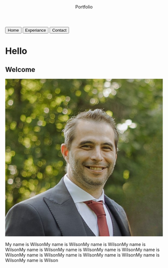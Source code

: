 <!DOCTYPE html>
<html lang="en">
<head>
    <meta charset="UTF-8">
    <meta name="viewport" content="width=device-width, initial-scale=1.0">
    <meta name="description" content="Wilson Mendes, Portfolio, Web developer.">
    <meta name="keywords" content="Web site, Developer, Full stack, Back-end, Front-end">
    <title>Portfolio</title>
    <!--Favicon-->
    <link rel="icon" type="image/png" sizes="16x16" href="assets/images/favicon/favicon-16x16.png">
    <link rel="icon" type="image/png" sizes="32x32" href="assets/images/favicon/favicon-32x32.png">
    <link rel="apple-touch-icon" href="assets/images/favicon/apple-touch-icon.png">

 <!--Bootstrap 5 CSS-->
 <link href="https://cdn.jsdelivr.net/npm/bootstrap@5.3.3/dist/css/bootstrap.min.css" rel="stylesheet" integrity="sha384-QWTKZyjpPEjISv5WaRU9OFeRpok6YctnYmDr5pNlyT2bRjXh0JMhjY6hW+ALEwIH" crossorigin="anonymous">
    
 <!-- CSS Style-->
 <link rel="stylesheet" href="assets/css/style.css">

</head>
<!--Main content-->
<body>
    <header>Portfolio</header> 
    <!--buttons-->
    <section class="buttons">
    <i class="fa-solid fa-bars"></i>
    <button class="home">Home</button>
    <button class="experiance">Experiance</button>
    <button class="contact">Contact</button>
    </section>

<div class="container">
    <div class="row">
        <div class="col-md-4">
    <h1 id="hello">Hello</h1>
    <h2 id="greating">Welcome</h2>
        </div>
    </div>    
        <div class="row">
            <div class="col-12">
    <img src="assets/images/me-in-a-suit.jpg" alt="me-in-a-suit" class="img-fluid">
        </div>
    </div>
    <div class="row">
        <div class="col-4">
    <p class="me row">My name is WilsonMy name is WilsonMy name is WilsonMy name is WilsonMy name is WilsonMy name is WilsonMy name is WilsonMy name is WilsonMy name is WilsonMy name is WilsonMy name is WilsonMy name is WilsonMy name is Wilson</p>
        </div>
    </div>
</div>
     <!--Bootstrap JS-->
    <script src="https://cdn.jsdelivr.net/npm/bootstrap@5.3.3/dist/js/bootstrap.bundle.min.js" integrity="sha384-YvpcrYf0tY3lHB60NNkmXc5s9fDVZLESaAA55NDzOxhy9GkcIdslK1eN7N6jIeHz" crossorigin="anonymous"></script>
    <!--Font Awesome kit-->
    <script src="https://kit.fontawesome.com/eda0f92437.js" crossorigin="anonymous"></script>
</body>
</html>